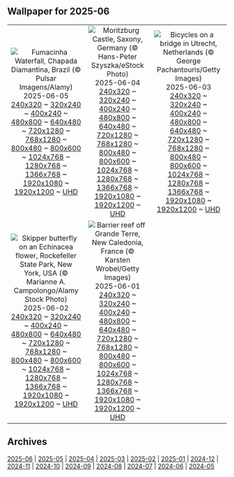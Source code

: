 ## Wallpaper for 2025-06
|      |      |      |
| :----: | :----: | :----: |
|![Fumacinha Waterfall, Chapada Diamantina, Brazil (© Pulsar Imagens/Alamy)](https://www.bing.com/th?id=OHR.FumacinhaBahia_ROW1478694911_320x240.jpg)<br />2025-06-05<br />[240x320](https://www.bing.com/th?id=OHR.FumacinhaBahia_ROW1478694911_240x320.jpg) ~ [320x240](https://www.bing.com/th?id=OHR.FumacinhaBahia_ROW1478694911_320x240.jpg) ~ [400x240](https://www.bing.com/th?id=OHR.FumacinhaBahia_ROW1478694911_400x240.jpg) ~ [480x800](https://www.bing.com/th?id=OHR.FumacinhaBahia_ROW1478694911_480x800.jpg) ~ [640x480](https://www.bing.com/th?id=OHR.FumacinhaBahia_ROW1478694911_640x480.jpg) ~ [720x1280](https://www.bing.com/th?id=OHR.FumacinhaBahia_ROW1478694911_720x1280.jpg) ~ [768x1280](https://www.bing.com/th?id=OHR.FumacinhaBahia_ROW1478694911_768x1280.jpg) ~ [800x480](https://www.bing.com/th?id=OHR.FumacinhaBahia_ROW1478694911_800x480.jpg) ~ [800x600](https://www.bing.com/th?id=OHR.FumacinhaBahia_ROW1478694911_800x600.jpg) ~ [1024x768](https://www.bing.com/th?id=OHR.FumacinhaBahia_ROW1478694911_1024x768.jpg) ~ [1280x768](https://www.bing.com/th?id=OHR.FumacinhaBahia_ROW1478694911_1280x768.jpg) ~ [1366x768](https://www.bing.com/th?id=OHR.FumacinhaBahia_ROW1478694911_1366x768.jpg) ~ [1920x1080](https://www.bing.com/th?id=OHR.FumacinhaBahia_ROW1478694911_1920x1080.jpg) ~ [1920x1200](https://www.bing.com/th?id=OHR.FumacinhaBahia_ROW1478694911_1920x1200.jpg) ~ [UHD](https://www.bing.com/th?id=OHR.FumacinhaBahia_ROW1478694911_UHD.jpg)|![Moritzburg Castle, Saxony, Germany (© Hans-Peter Szyszka/eStock Photo)](https://www.bing.com/th?id=OHR.SchlossMoritzburg_ROW1385647959_320x240.jpg)<br />2025-06-04<br />[240x320](https://www.bing.com/th?id=OHR.SchlossMoritzburg_ROW1385647959_240x320.jpg) ~ [320x240](https://www.bing.com/th?id=OHR.SchlossMoritzburg_ROW1385647959_320x240.jpg) ~ [400x240](https://www.bing.com/th?id=OHR.SchlossMoritzburg_ROW1385647959_400x240.jpg) ~ [480x800](https://www.bing.com/th?id=OHR.SchlossMoritzburg_ROW1385647959_480x800.jpg) ~ [640x480](https://www.bing.com/th?id=OHR.SchlossMoritzburg_ROW1385647959_640x480.jpg) ~ [720x1280](https://www.bing.com/th?id=OHR.SchlossMoritzburg_ROW1385647959_720x1280.jpg) ~ [768x1280](https://www.bing.com/th?id=OHR.SchlossMoritzburg_ROW1385647959_768x1280.jpg) ~ [800x480](https://www.bing.com/th?id=OHR.SchlossMoritzburg_ROW1385647959_800x480.jpg) ~ [800x600](https://www.bing.com/th?id=OHR.SchlossMoritzburg_ROW1385647959_800x600.jpg) ~ [1024x768](https://www.bing.com/th?id=OHR.SchlossMoritzburg_ROW1385647959_1024x768.jpg) ~ [1280x768](https://www.bing.com/th?id=OHR.SchlossMoritzburg_ROW1385647959_1280x768.jpg) ~ [1366x768](https://www.bing.com/th?id=OHR.SchlossMoritzburg_ROW1385647959_1366x768.jpg) ~ [1920x1080](https://www.bing.com/th?id=OHR.SchlossMoritzburg_ROW1385647959_1920x1080.jpg) ~ [1920x1200](https://www.bing.com/th?id=OHR.SchlossMoritzburg_ROW1385647959_1920x1200.jpg) ~ [UHD](https://www.bing.com/th?id=OHR.SchlossMoritzburg_ROW1385647959_UHD.jpg)|![Bicycles on a bridge in Utrecht, Netherlands (© George Pachantouris/Getty Images)](https://www.bing.com/th?id=OHR.BicyclesUtrecht_ROW1292854784_320x240.jpg)<br />2025-06-03<br />[240x320](https://www.bing.com/th?id=OHR.BicyclesUtrecht_ROW1292854784_240x320.jpg) ~ [320x240](https://www.bing.com/th?id=OHR.BicyclesUtrecht_ROW1292854784_320x240.jpg) ~ [400x240](https://www.bing.com/th?id=OHR.BicyclesUtrecht_ROW1292854784_400x240.jpg) ~ [480x800](https://www.bing.com/th?id=OHR.BicyclesUtrecht_ROW1292854784_480x800.jpg) ~ [640x480](https://www.bing.com/th?id=OHR.BicyclesUtrecht_ROW1292854784_640x480.jpg) ~ [720x1280](https://www.bing.com/th?id=OHR.BicyclesUtrecht_ROW1292854784_720x1280.jpg) ~ [768x1280](https://www.bing.com/th?id=OHR.BicyclesUtrecht_ROW1292854784_768x1280.jpg) ~ [800x480](https://www.bing.com/th?id=OHR.BicyclesUtrecht_ROW1292854784_800x480.jpg) ~ [800x600](https://www.bing.com/th?id=OHR.BicyclesUtrecht_ROW1292854784_800x600.jpg) ~ [1024x768](https://www.bing.com/th?id=OHR.BicyclesUtrecht_ROW1292854784_1024x768.jpg) ~ [1280x768](https://www.bing.com/th?id=OHR.BicyclesUtrecht_ROW1292854784_1280x768.jpg) ~ [1366x768](https://www.bing.com/th?id=OHR.BicyclesUtrecht_ROW1292854784_1366x768.jpg) ~ [1920x1080](https://www.bing.com/th?id=OHR.BicyclesUtrecht_ROW1292854784_1920x1080.jpg) ~ [1920x1200](https://www.bing.com/th?id=OHR.BicyclesUtrecht_ROW1292854784_1920x1200.jpg) ~ [UHD](https://www.bing.com/th?id=OHR.BicyclesUtrecht_ROW1292854784_UHD.jpg)|
|![Skipper butterfly on an Echinacea flower, Rockefeller State Park, New York, USA (© Marianne A. Campolongo/Alamy Stock Photo)](https://www.bing.com/th?id=OHR.EchinaceaButterfly_ROW1204867098_320x240.jpg)<br />2025-06-02<br />[240x320](https://www.bing.com/th?id=OHR.EchinaceaButterfly_ROW1204867098_240x320.jpg) ~ [320x240](https://www.bing.com/th?id=OHR.EchinaceaButterfly_ROW1204867098_320x240.jpg) ~ [400x240](https://www.bing.com/th?id=OHR.EchinaceaButterfly_ROW1204867098_400x240.jpg) ~ [480x800](https://www.bing.com/th?id=OHR.EchinaceaButterfly_ROW1204867098_480x800.jpg) ~ [640x480](https://www.bing.com/th?id=OHR.EchinaceaButterfly_ROW1204867098_640x480.jpg) ~ [720x1280](https://www.bing.com/th?id=OHR.EchinaceaButterfly_ROW1204867098_720x1280.jpg) ~ [768x1280](https://www.bing.com/th?id=OHR.EchinaceaButterfly_ROW1204867098_768x1280.jpg) ~ [800x480](https://www.bing.com/th?id=OHR.EchinaceaButterfly_ROW1204867098_800x480.jpg) ~ [800x600](https://www.bing.com/th?id=OHR.EchinaceaButterfly_ROW1204867098_800x600.jpg) ~ [1024x768](https://www.bing.com/th?id=OHR.EchinaceaButterfly_ROW1204867098_1024x768.jpg) ~ [1280x768](https://www.bing.com/th?id=OHR.EchinaceaButterfly_ROW1204867098_1280x768.jpg) ~ [1366x768](https://www.bing.com/th?id=OHR.EchinaceaButterfly_ROW1204867098_1366x768.jpg) ~ [1920x1080](https://www.bing.com/th?id=OHR.EchinaceaButterfly_ROW1204867098_1920x1080.jpg) ~ [1920x1200](https://www.bing.com/th?id=OHR.EchinaceaButterfly_ROW1204867098_1920x1200.jpg) ~ [UHD](https://www.bing.com/th?id=OHR.EchinaceaButterfly_ROW1204867098_UHD.jpg)|![Barrier reef off Grande Terre, New Caledonia, France (© Karsten Wrobel/Getty Images)](https://www.bing.com/th?id=OHR.GrandeTerreReef_ROW1096147222_320x240.jpg)<br />2025-06-01<br />[240x320](https://www.bing.com/th?id=OHR.GrandeTerreReef_ROW1096147222_240x320.jpg) ~ [320x240](https://www.bing.com/th?id=OHR.GrandeTerreReef_ROW1096147222_320x240.jpg) ~ [400x240](https://www.bing.com/th?id=OHR.GrandeTerreReef_ROW1096147222_400x240.jpg) ~ [480x800](https://www.bing.com/th?id=OHR.GrandeTerreReef_ROW1096147222_480x800.jpg) ~ [640x480](https://www.bing.com/th?id=OHR.GrandeTerreReef_ROW1096147222_640x480.jpg) ~ [720x1280](https://www.bing.com/th?id=OHR.GrandeTerreReef_ROW1096147222_720x1280.jpg) ~ [768x1280](https://www.bing.com/th?id=OHR.GrandeTerreReef_ROW1096147222_768x1280.jpg) ~ [800x480](https://www.bing.com/th?id=OHR.GrandeTerreReef_ROW1096147222_800x480.jpg) ~ [800x600](https://www.bing.com/th?id=OHR.GrandeTerreReef_ROW1096147222_800x600.jpg) ~ [1024x768](https://www.bing.com/th?id=OHR.GrandeTerreReef_ROW1096147222_1024x768.jpg) ~ [1280x768](https://www.bing.com/th?id=OHR.GrandeTerreReef_ROW1096147222_1280x768.jpg) ~ [1366x768](https://www.bing.com/th?id=OHR.GrandeTerreReef_ROW1096147222_1366x768.jpg) ~ [1920x1080](https://www.bing.com/th?id=OHR.GrandeTerreReef_ROW1096147222_1920x1080.jpg) ~ [1920x1200](https://www.bing.com/th?id=OHR.GrandeTerreReef_ROW1096147222_1920x1200.jpg) ~ [UHD](https://www.bing.com/th?id=OHR.GrandeTerreReef_ROW1096147222_UHD.jpg)|

## Archives
[2025-06](/archives/2025-06/) | [2025-05](/archives/2025-05/) | [2025-04](/archives/2025-04/) | [2025-03](/archives/2025-03/) | [2025-02](/archives/2025-02/) | [2025-01](/archives/2025-01/) | [2024-12](/archives/2024-12/) | [2024-11](/archives/2024-11/) | [2024-10](/archives/2024-10/) | [2024-09](/archives/2024-09/) | [2024-08](/archives/2024-08/) | [2024-07](/archives/2024-07/) | [2024-06](/archives/2024-06/) | [2024-05](/archives/2024-05/)